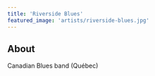 ```yaml
---
title: 'Riverside Blues'
featured_image: 'artists/riverside-blues.jpg'
---
```


## About

Canadian Blues band (Québec)
